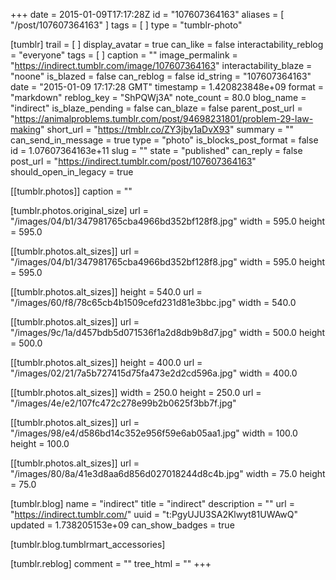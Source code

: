 +++
date = 2015-01-09T17:17:28Z
id = "107607364163"
aliases = [ "/post/107607364163" ]
tags = [ ]
type = "tumblr-photo"

[tumblr]
trail = [ ]
display_avatar = true
can_like = false
interactability_reblog = "everyone"
tags = [ ]
caption = ""
image_permalink = "https://indirect.tumblr.com/image/107607364163"
interactability_blaze = "noone"
is_blazed = false
can_reblog = false
id_string = "107607364163"
date = "2015-01-09 17:17:28 GMT"
timestamp = 1.420823848e+09
format = "markdown"
reblog_key = "ShPQWj3A"
note_count = 80.0
blog_name = "indirect"
is_blaze_pending = false
can_blaze = false
parent_post_url = "https://animalproblems.tumblr.com/post/94698231801/problem-29-law-making"
short_url = "https://tmblr.co/ZY3jby1aDvX93"
summary = ""
can_send_in_message = true
type = "photo"
is_blocks_post_format = false
id = 1.07607364163e+11
slug = ""
state = "published"
can_reply = false
post_url = "https://indirect.tumblr.com/post/107607364163"
should_open_in_legacy = true

[[tumblr.photos]]
caption = ""

[tumblr.photos.original_size]
url = "/images/04/b1/347981765cba4966bd352bf128f8.jpg"
width = 595.0
height = 595.0

[[tumblr.photos.alt_sizes]]
url = "/images/04/b1/347981765cba4966bd352bf128f8.jpg"
width = 595.0
height = 595.0

[[tumblr.photos.alt_sizes]]
height = 540.0
url = "/images/60/f8/78c65cb4b1509cefd231d81e3bbc.jpg"
width = 540.0

[[tumblr.photos.alt_sizes]]
url = "/images/9c/1a/d457bdb5d071536f1a2d8db9b8d7.jpg"
width = 500.0
height = 500.0

[[tumblr.photos.alt_sizes]]
height = 400.0
url = "/images/02/21/7a5b727415d75fa473e2d2cd596a.jpg"
width = 400.0

[[tumblr.photos.alt_sizes]]
width = 250.0
height = 250.0
url = "/images/4e/e2/107fc472c278e99b2b0625f3bb7f.jpg"

[[tumblr.photos.alt_sizes]]
url = "/images/98/e4/d586bd14c352e956f59e6ab05aa1.jpg"
width = 100.0
height = 100.0

[[tumblr.photos.alt_sizes]]
url = "/images/80/8a/41e3d8aa6d856d027018244d8c4b.jpg"
width = 75.0
height = 75.0

[tumblr.blog]
name = "indirect"
title = "indirect"
description = ""
url = "https://indirect.tumblr.com/"
uuid = "t:PgyUJU3SA2Klwyt81UWAwQ"
updated = 1.738205153e+09
can_show_badges = true

[tumblr.blog.tumblrmart_accessories]

[tumblr.reblog]
comment = ""
tree_html = ""
+++
